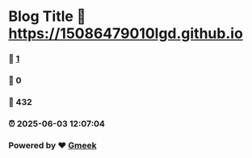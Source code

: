 # Blog Title :link: https://15086479010lgd.github.io 
### :page_facing_up: [1](https://15086479010lgd.github.io/tag.html) 
### :speech_balloon: 0 
### :hibiscus: 432 
### :alarm_clock: 2025-06-03 12:07:04 
### Powered by :heart: [Gmeek](https://github.com/Meekdai/Gmeek)
